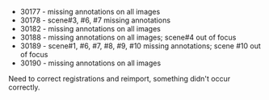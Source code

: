 - 30177 - missing annotations on all images
- 30178 - scene#3, #6, #7 missing annotations
- 30182 - missing annotations on all images
- 30188 - missing annotations on all images; scene#4 out of focus
- 30189 - scene#1, #6, #7, #8, #9, #10 missing annotations; scene #10 out of focus
- 30190 - missing annotations on all images

Need to correct registrations and reimport, something didn't occur correctly.